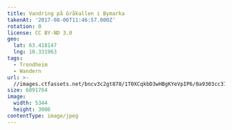 ```yaml
---
title: Vandring på Gråkallen i Bymarka
takenAt: '2017-08-06T11:46:57.000Z'
rotation: 0
license: CC BY-ND 3.0
geo:
  lat: 63.418147
  lng: 10.331963
tags:
  - Trondheim
  - Wandern
url: >-
  //images.ctfassets.net/bncv3c2gt878/1T0XCqkbD3wHBgKYeVpIP6/0a9303cc370ade4c10b50ae449195c71/vandring-p-grkallen-i-bymarka_36011240920_o
size: 6091764
image:
  width: 5344
  height: 3006
contentType: image/jpeg
---
```


